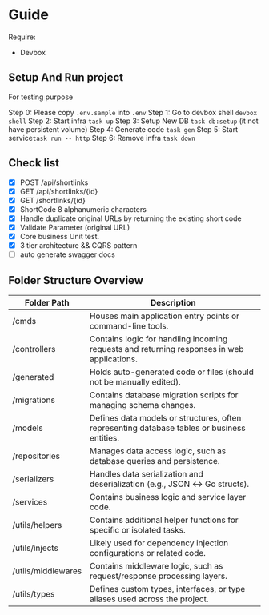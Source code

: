# Guide
Require:
* Devbox

## Setup And Run project

For testing purpose

Step 0: Please copy `.env.sample` into `.env`
Step 1: Go to devbox shell `devbox shell`
Step 2: Start infra `task up`
Step 3: Setup New DB `task db:setup` (it not have persistent volume)
Step 4: Generate code `task gen`
Step 5: Start service`task run -- http`
Step 6: Remove infra `task down`

## Check list
* [x] POST /api/shortlinks
* [x] GET /api/shortlinks/{id}
* [x] GET /shortlinks/{id}
* [x] ShortCode 8 alphanumeric characters
* [x] Handle duplicate original URLs by returning the existing short code
* [x] Validate Parameter (original URL)
* [x] Core business Unit test.
* [x] 3 tier architecture && CQRS pattern
* [ ] auto generate swagger docs

## Folder Structure Overview

| Folder Path        | Description                                                                                 |
| ------------------ | ------------------------------------------------------------------------------------------- |
| /cmds              | Houses main application entry points or command-line tools.                                 |
| /controllers       | Contains logic for handling incoming requests and returning responses in web applications.  |
| /generated         | Holds auto-generated code or files (should not be manually edited).                         |
| /migrations        | Contains database migration scripts for managing schema changes.                            |
| /models            | Defines data models or structures, often representing database tables or business entities. |
| /repositories      | Manages data access logic, such as database queries and persistence.                        |
| /serializers       | Handles data serialization and deserialization (e.g., JSON ↔ Go structs).                   |
| /services          | Contains business logic and service layer code.                                             |
| /utils/helpers     | Contains additional helper functions for specific or isolated tasks.                        |
| /utils/injects     | Likely used for dependency injection configurations or related code.                        |
| /utils/middlewares | Contains middleware logic, such as request/response processing layers.                      |
| /utils/types       | Defines custom types, interfaces, or type aliases used across the project.                  |
